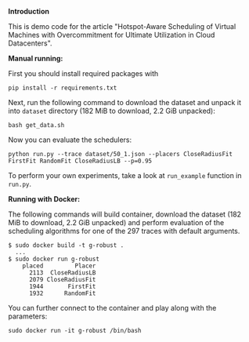 **Introduction**

This is demo code for the article "Hotspot-Aware Scheduling of Virtual Machines with Overcommitment for Ultimate Utilization in Cloud Datacenters".


**Manual running:**

First you should install required packages with
```
pip install -r requirements.txt
```

Next, run the following command to download the dataset and unpack it into `dataset` directory (182 MiB to download, 2.2 GiB unpacked):
```
bash get_data.sh
```

Now you can evaluate the schedulers:
```
python run.py --trace dataset/50_1.json --placers CloseRadiusFit FirstFit RandomFit CloseRadiusLB --p=0.95
```

To perform your own experiments, take a look at `run_example` function in `run.py`.



**Running with Docker:**

The following commands will build container, download the dataset (182 MiB to download, 2.2 GiB unpacked) and perform evaluation of the scheduling algorithms for one of the 297 traces with default arguments.

```
$ sudo docker build -t g-robust .
  ...
$ sudo docker run g-robust
    placed         Placer
      2113  CloseRadiusLB
      2079 CloseRadiusFit
      1944       FirstFit
      1932      RandomFit
```

You can further connect to the container and play along with the parameters:
```
sudo docker run -it g-robust /bin/bash
```
